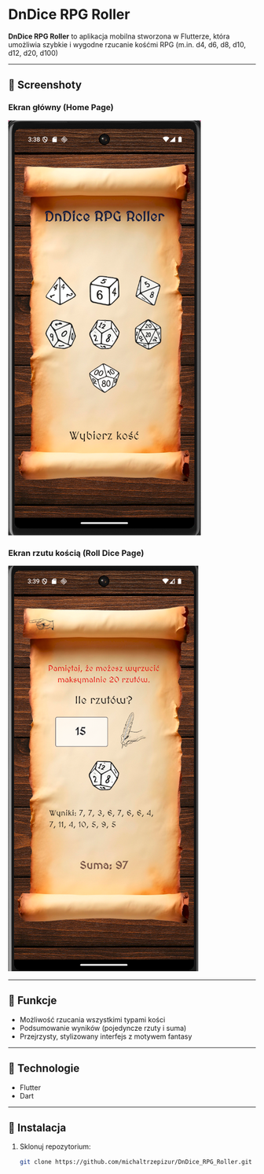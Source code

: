 # DnDice RPG Roller

**DnDice RPG Roller** to aplikacja mobilna stworzona w Flutterze, która umożliwia szybkie i wygodne rzucanie kośćmi RPG (m.in. d4, d6, d8, d10, d12, d20, d100)

---

## 📸 Screenshoty

### Ekran główny (Home Page)
![Home Page](assets/screenshots/home_page.png)

### Ekran rzutu kością (Roll Dice Page)
![Roll Dice Page](assets/screenshots/roll_dice_page.png)

---

## 🔧 Funkcje

- Możliwość rzucania wszystkimi typami kości  
- Podsumowanie wyników (pojedyncze rzuty i suma)  
- Przejrzysty, stylizowany interfejs z motywem fantasy  

---

## 🧰 Technologie

- Flutter  
- Dart  

---

## 🚀 Instalacja

1. Sklonuj repozytorium:

   ```bash
   git clone https://github.com/michaltrzepizur/DnDice_RPG_Roller.git
